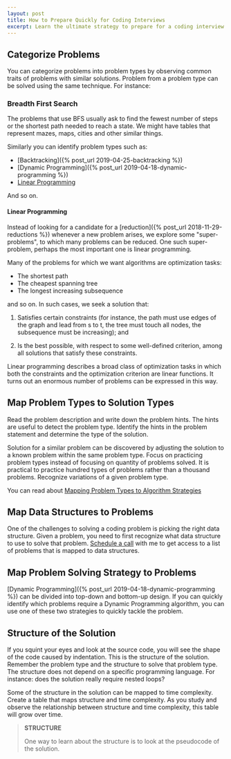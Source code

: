 ```yaml
---
layout: post
title: How to Prepare Quickly for Coding Interviews
excerpt: Learn the ultimate strategy to prepare for a coding interview. We will see how we can solve several problems per day instead of spending the entire day on a handful of problems.
---
```


## Categorize Problems

You can categorize problems into problem types by observing common traits of problems with similar solutions. Problem from a problem type can be solved using the same technique. For instance:

### Breadth First Search

The problems that use BFS usually ask to find the fewest number of steps or the shortest path needed to reach a state. We might have tables that represent mazes, maps, cities and other similar things.

Similarly you can identify problem types such as:

- [Backtracking]({% post_url 2019-04-25-backtracking %})
- [Dynamic Programming]({% post_url 2019-04-18-dynamic-programming %})
- [Linear Programming](/2019/11/28/how-to-prepare-quickly-for-coding-interview.html#linear-programming)

And so on. 

#### Linear Programming

Instead of looking for a candidate for a [reduction]({% post_url 2018-11-29-reductions %}) whenever a new problem arises, we explore some "super-problems", to which many problems can be reduced. One such super-problem, perhaps the most important one is linear programming.

Many of the problems for which we want algorithms are optimization tasks: 

- The shortest path 
- The cheapest spanning tree 
- The longest increasing subsequence

and so on. In such cases, we seek a solution that: 

1. Satisfies certain constraints (for instance, the path must use edges of the graph and lead from s to t, the tree must touch all nodes, the subsequence must be increasing); and 

2. Is the best possible, with respect to some well-defined criterion, among all solutions that satisfy these constraints.

Linear programming describes a broad class of optimization tasks in which both the constraints and the optimization criterion are linear functions. It turns out an enormous number of problems can be expressed in this way.

## Map Problem Types to Solution Types

Read the problem description and write down the problem hints. The hints are useful to detect the problem type. Identify the hints in the problem statement and determine the type of the solution.

Solution for a similar problem can be discovered by adjusting the solution to a known problem within the same problem type. Focus on practicing problem types instead of focusing on quantity of problems solved. It is practical to practice hundred types of problems rather than a thousand problems. Recognize variations of a given problem type.

You can read about [Mapping Problem Types to Algorithm Strategies](/2020/01/23/problem-solving-techniques-for-coding-interview.html#mapping-problem-types-to-algorithm-strategies)

## Map Data Structures to Problems

One of the challenges to solving a coding problem is picking the right data structure. Given a problem, you need to first recognize what data structure to use to solve that problem. [Schedule a call](https://go.oncehub.com/BalaParanj) with me to get access to a list of problems that is mapped to data structures.

## Map Problem Solving Strategy to Problems

[Dynamic Programming]({% post_url 2019-04-18-dynamic-programming %}) can be divided into top-down and bottom-up design. If you can quickly identify which problems require a Dynamic Programming algorithm, you can use one of these two strategies to quickly tackle the problem.

## Structure of the Solution

If you squint your eyes and look at the source code, you will see the shape of the code caused by indentation. This is the structure of the solution. Remember the problem type and the structure to solve that problem type. The structure does not depend on a specific programming language. For instance: does the solution really require nested loops? 

Some of the structure in the solution can be mapped to time complexity. Create a table that maps structure and time complexity. As you study and observe the relationship between structure and time complexity, this table will grow over time.

<blockquote class="note">
  <strong>STRUCTURE</strong> 
  <p>
    One way to learn about the structure is to look at the pseudocode of the solution.
  </p>
</blockquote>
